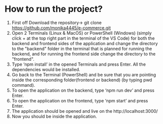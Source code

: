 # How to run the project?

1. First off Download the repository-> git clone https://github.com/monika4445/e-commerce.git
2. Open 2 Terminals (Linux & MacOS) or PowerShell (Windows) (simply click + at the top right part in the terminal of the VS Code) for both the backend and frontend sides of the application and change the directory to the "backend" folder in the terminal that is planned for running the backend, and for running the frontend side change the directory to the "frontend".
3. Type ‘npm install’ in the opened Terminals and press Enter. All the dependencies would be installed.
4. Go back to the Terminal (PowerShell) and be sure that you are pointing inside the corresponding folder(frontend or backend)  (by typing pwd command). 
5. To open the application on the backend, type ‘npm run dev’ and press Enter.
6. To open the application on the frontend, type ‘npm start’ and press Enter.
7. The application should be opened and live on the http://localhost:3000/ 
8. Now you should be inside the application.
